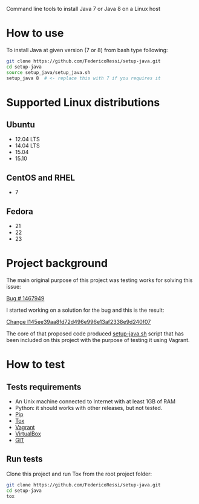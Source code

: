 Command line tools to install Java 7 or Java 8 on a Linux host

# How to use

To install Java at given version (7 or 8) from bash type following:

```bash
git clone https://github.com/FedericoRessi/setup-java.git
cd setup-java
source setup_java/setup_java.sh
setup_java 8  # <- replace this with 7 if you requires it
```

# Supported Linux distributions

## Ubuntu
  - 12.04 LTS
  - 14.04 LTS
  - 15.04
  - 15.10

## CentOS and RHEL
  - 7

## Fedora
  - 21
  - 22
  - 23


# Project background

The main original purpose of this project was testing works for solving this
issue:

[Bug # 1467949](https://bugs.launchpad.net/networking-odl/+bug/1467949)

I started working on a solution for the bug and this is the result:

[Change I145ee39aa8fd72d496e996e13af2338e9d240f07](https://review.openstack.org/#/c/218210/)

The core of that proposed code produced
[setup-java.sh](https://github.com/FedericoRessi/setup-java/blob/master/setup_java/setup_java.sh)
script that has been included on this project with the purpose of testing it
using Vagrant.

# How to test

## Tests requirements

- An Unix machine connected to Internet with at least 1GB of RAM
- Python: it should works with other releases, but not tested.
- [Pip](http://pip.readthedocs.org/en/stable/installing/)
- [Tox](https://tox.readthedocs.org/en/latest/)
- [Vagrant](https://www.vagrantup.com/)
- [VirtualBox](https://www.virtualbox.org/wiki/Downloads)
- [GIT](https://git-scm.com/)

## Run tests

Clone this project and run Tox from the root project folder:

```bash
git clone https://github.com/FedericoRessi/setup-java.git
cd setup-java
tox
```

